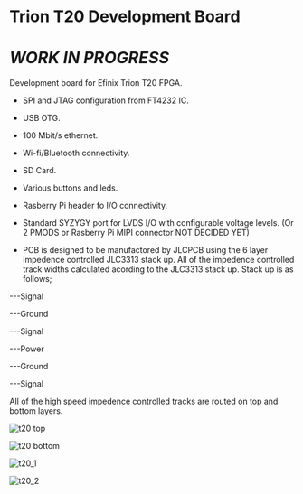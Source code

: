 # Trion T20 Development Board

# ***WORK IN PROGRESS***

Development board for Efinix Trion T20 FPGA.

- SPI and JTAG configuration from FT4232 IC.

- USB OTG.

- 100 Mbit/s ethernet.

- Wi-fi/Bluetooth connectivity.

- SD Card.

- Various buttons and leds.

- Rasberry Pi header fo I/O connectivity.

- Standard SYZYGY port for LVDS I/O with configurable voltage levels. (Or 2 PMODS or Rasberry Pi MIPI connector NOT DECIDED YET)

- PCB is designed to be manufactored by JLCPCB using the 6 layer impedence controlled JLC3313 stack up. All of the impedence controlled track widths calculated acording to the JLC3313 stack up. Stack up is as follows;

---Signal

---Ground

---Signal

---Power

---Ground

---Signal

All of the high speed impedence controlled tracks are routed on top and bottom layers.

![t20 top](https://user-images.githubusercontent.com/79105578/221904231-6ed081d1-3776-47bf-bb15-15c087bf4cc6.PNG)

![t20 bottom](https://user-images.githubusercontent.com/79105578/221904371-238db9cc-388a-4ff9-8e5b-73a5268bd3ac.PNG)

![t20_1](https://user-images.githubusercontent.com/79105578/221904096-0a1442be-b596-4255-af8d-73d2c7108498.PNG)

![t20_2](https://user-images.githubusercontent.com/79105578/221904178-fa9e536f-52f1-4a69-9ac7-aa6426c6bf64.PNG)
